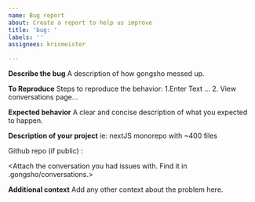 ```yaml
---
name: Bug report
about: Create a report to help us improve
title: 'bug: '
labels: ''
assignees: krismeister

---
```


**Describe the bug**
A description of how gongsho messed up.

**To Reproduce**
Steps to reproduce the behavior:
1.Enter Text ...
2. View conversations page...

**Expected behavior**
A clear and concise description of what you expected to happen.

**Description of your project**
ie: nextJS monorepo with ~400 files

Github repo (if public) :

<Attach the conversation you had issues with. Find it in .gongsho/conversations.>

**Additional context**
Add any other context about the problem here.
